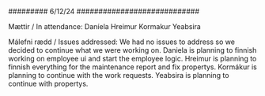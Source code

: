 #########   6/12/24 ############################

Mættir / In attendance:
    Daníela
    Hreimur
    Kormakur
    Yeabsira

Málefni rædd / Issues addressed: 
    We had no issues to address so we decided to continue 
    what we were working on. Daniela is planning to finnish working on employee ui and start the employee logic. Hreimur is planning to finnish everything for the maintenance report and fix propertys. Kormákur is planning to continue with the work requests. Yeabsira is planning to continue with propertys.